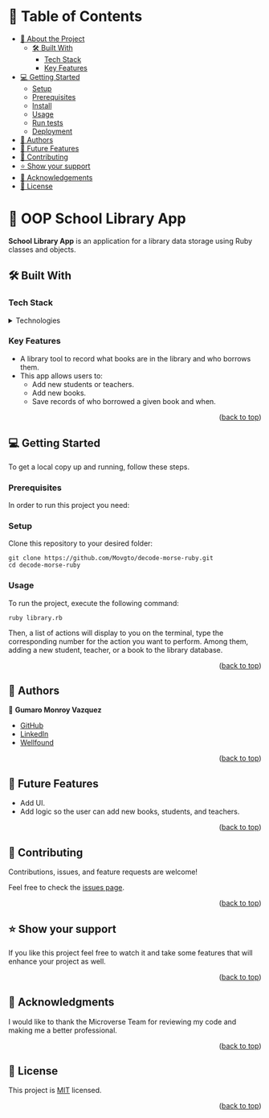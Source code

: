 <a name="readme-top"></a>


# 📗 Table of Contents

- [📖 About the Project](#about-project)
  - [🛠 Built With](#built-with)
    - [Tech Stack](#tech-stack)
    - [Key Features](#key-features)
- [💻 Getting Started](#getting-started)
  - [Setup](#setup)
  - [Prerequisites](#prerequisites)
  - [Install](#install)
  - [Usage](#usage)
  - [Run tests](#run-tests)
  - [Deployment](#triangular_flag_on_post-deployment)
- [👥 Authors](#authors)
- [🔭 Future Features](#future-features)
- [🤝 Contributing](#contributing)
- [⭐️ Show your support](#support)
- [🙏 Acknowledgements](#acknowledgements)
- [📝 License](#license)

# 📖 OOP School Library App <a name="about-project"></a>

**School Library App** is an application for a library data storage using Ruby classes and objects.

## 🛠 Built With <a name="built-with"></a>


### Tech Stack <a name="tech-stack"></a>

<details>
<summary>Technologies</summary>
  <ul>
    <li><a href="https://www.ruby-lang.org/en/">Ruby</a></li>
  </ul>
</details>


### Key Features <a name="key-features"></a>

- A library tool to record what books are in the library and who borrows them.
- This app allows users to:
  - Add new students or teachers.
  - Add new books.
  - Save records of who borrowed a given book and when.


<p align="right">(<a href="#readme-top">back to top</a>)</p>

## 💻 Getting Started <a name="getting-started"></a>

To get a local copy up and running, follow these steps.

### Prerequisites

In order to run this project you need:

### Setup

Clone this repository to your desired folder:

```
git clone https://github.com/Movgto/decode-morse-ruby.git
cd decode-morse-ruby
```

### Usage

To run the project, execute the following command:

```
ruby library.rb
```

Then, a list of actions will display to you on the terminal, type the corresponding number for the action you want to perform. Among them, adding a new student, teacher, or a book to the library database. 

<p align="right">(<a href="#readme-top">back to top</a>)</p>

## 👥 Authors <a name="authors"></a>

👤 **Gumaro Monroy Vazquez**

- [GitHub](https://github.com/Movgto)
- [LinkedIn](https://www.linkedin.com/in/gumaro-monroy-vazquez-1705aa165/)
- [Wellfound](https://wellfound.com/u/maro-monroy)

<p align="right">(<a href="#readme-top">back to top</a>)</p>

## 🔭 Future Features <a name="future-features"></a>

- Add UI.
- Add logic so the user can add new books, students, and teachers.

<p align="right">(<a href="#readme-top">back to top</a>)</p>

## 🤝 Contributing <a name="contributing"></a>

Contributions, issues, and feature requests are welcome!

Feel free to check the [issues page](../../issues/).

<p align="right">(<a href="#readme-top">back to top</a>)</p>

## ⭐️ Show your support <a name="support"></a>

If you like this project feel free to watch it and take some features that will enhance your project as well.

<p align="right">(<a href="#readme-top">back to top</a>)</p>

<!-- ACKNOWLEDGEMENTS -->

## 🙏 Acknowledgments <a name="acknowledgements"></a>

I would like to thank the Microverse Team for reviewing my code and making me a better professional.

<p align="right">(<a href="#readme-top">back to top</a>)</p>

## 📝 License <a name="license"></a>

This project is [MIT](./LICENSE) licensed.

<p align="right">(<a href="#readme-top">back to top</a>)</p>
